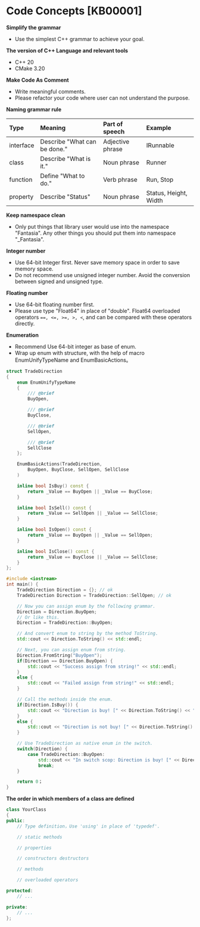 ﻿
# Code Concepts [KB00001]

**Simplify the grammar**
    

- Use the simplest C++ grammar to achieve your goal.

**The version of C++ Language and relevant tools**

- C++ 20
- CMake 3.20

**Make Code As Comment**
- Write meaningful comments.
- Please refactor your code where user can not understand the purpose. 

**Naming grammar rule**

  | Type      | Meaning                      | Part of speech   | Example               |
  |:----------|:-----------------------------|:-----------------|:----------------------|
  | interface | Describe "What can be done." | Adjective phrase | IRunnable             |
  | class     | Describe "What is it."       | Noun phrase      | Runner                |
  | function  | Define "What to do."         | Verb phrase      | Run, Stop             |
  |  property | Describe "Status"            | Noun phrase      | Status, Height, Width |

**Keep namespace clean**

- Only put things that library user would use into the namespace "Fantasia". 
  Any other things you should put them into namespace "_Fantasia".


**Integer number**
    
- Use 64-bit Integer first. Never save memory space in order to save memory space.
- Do not recommend use unsigned integer number. Avoid the conversion between signed and unsigned type.

**Floating number**

- Use 64-bit floating number first.
- Please use type "Float64" in place of "double". Float64 overloaded operators `==, <=, >=, >, <`, 
  and can be compared with these operators directly.

**Enumeration**

- Recommend Use 64-bit integer as base of enum.
- Wrap up enum with structure, with the help of macro EnumUnifyTypeName and EnumBasicActions。
``` c++
struct TradeDirection
{
    enum EnumUnifyTypeName 
    {
        /// @brief 
        BuyOpen,

        /// @brief 
        BuyClose,

        /// @brief 
        SellOpen,

        /// @brief 
        SellClose
    };

    EnumBasicActions(TradeDirection, 
        BuyOpen, BuyClose, SellOpen, SellClose
    )

    inline bool IsBuy() const {
        return _Value == BuyOpen || _Value == BuyClose;
    }

    inline bool IsSell() const {
        return _Value == SellOpen || _Value == SellClose;
    }

    inline bool IsOpen() const {
        return _Value == BuyOpen || _Value == SellOpen;
    }

    inline bool IsClose() const {
        return _Value == BuyClose || _Value == SellClose;
    }
};

#include <iostream>
int main() {
    TradeDirection Direction = {}; // ok
    TradeDirection Direction = TradeDirection::SellOpen; // ok

    // Now you can assign enum by the following grammar.
    Direction = Direction.BuyOpen; 
    // Or like this.
    Direction = TradeDirection::BuyOpen;

    // And convert enum to string by the method ToString.
    std::cout << Direction.ToString() << std::endl;

    // Next, you can assign enum from string.
    Direction.FromString("BuyOpen");
    if(Direction == Direction.BuyOpen) {
        std::cout << "Success assign from string!" << std::endl;
    }
    else {
        std::cout << "Failed assign from string!" << std::endl;
    }

    // Call the methods inside the enum.
    if(Direction.IsBuy()) {
        std::cout << "Direction is buy! [" << Direction.ToString() << "]" << std::endl;
    }
    else {
        std::cout << "Direction is not buy! [" << Direction.ToString() << "]" << std::endl;
    }

    // Use TradeDirection as native enum in the switch.
    switch(Direction) {   
        case TradeDirection::BuyOpen:
            std::cout << "In switch scop: Direction is buy! [" << Direction.ToString() << "]" << std::endl;
            break;
    }

    return 0；
}
```

**The order in which members of a class are defined**
``` c++
class YourClass 
{
public:
    // Type definition，Use 'using' in place of 'typedef'.

    // static methods

    // properties

    // constructors destructors

    // methods

    // overloaded operators

protected:
    // ...

private:
    // ...
};
```
